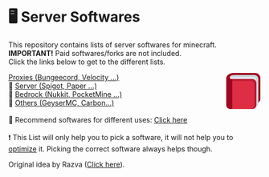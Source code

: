 # 🖥 Server Softwares
This repository contains lists of server softwares for minecraft.
</br>
**IMPORTANT!** Paid softwares/forks are not included.
</br>
Click the links below to get to the different lists.

<img style="float: right;" src="imgs/red_book.png"> <a href="PROXIES.md">Proxies (Bungeecord, Velocity ...)</a>
</br>
📗 <a href="SERVERS.md">Server (Spigot, Paper ...)</a>
</br>
📙 <a href="BEDROCK.md">Bedrock (Nukkit, PocketMine ...)</a>
</br>
📘 <a href="OTHERS.md">Others (GeyserMC, Carbon...)</a>
</br></br>
📀 Recommend softwares for different uses: <a href="RECOMMEND.md">Click here</a>
</br></br>
❗ This List will only help you to pick a software, it will not help you to [optimize](https://github.com/YouHaveTrouble/minecraft-optimization) it. Picking the correct software always helps though.

Original idea by Razva (<a href="https://gist.github.com/Razva/e7304fb80a210639107a35838dee2832">Click here</a>).
